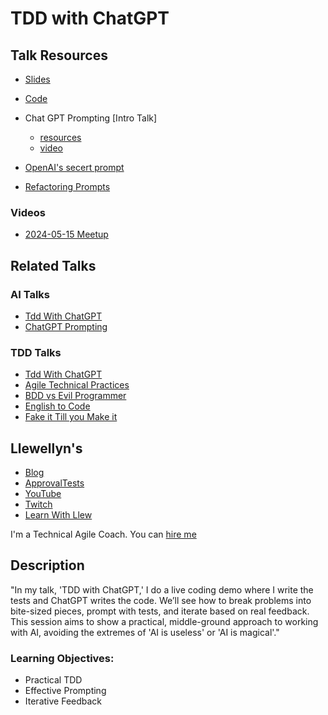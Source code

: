 # TDD with ChatGPT 
## Talk Resources

* [Slides](https://github.com/LearnWithLlew/TddWithChatGPT/blob/main/slides/TDD_with_ChatGPT.pptx)
* [Code](https://github.com/LearnWithLlew/TddWithChatGPT/)

* Chat GPT Prompting [Intro Talk]
    * [resources](https://github.com/isidore/Talks/blob/master/ChatGPTPrompting.md)
    * [video](https://www.youtube.com/live/O18bqBlD1Rw?si=0t_uGtfDdckZIiKE&t=925)
 * [OpenAI's secert prompt](https://www.youtube.com/watch?v=iSksfyMCtUA)
 * [Refactoring Prompts](https://github.com/isidore/Refactoring.ChatGPT.Prompts)


### Videos
* [2024-05-15 Meetup](https://www.youtube.com/watch?v=exD6CGWn-FQ)

## Related Talks
### AI Talks<!-- include: ai.md -->
* [Tdd With ChatGPT](TddWithChatGpt.md)
* [ChatGPT Prompting](ChatGPTPrompting.md)<!-- endInclude -->
### TDD Talks<!-- include: tdd.md -->
* [Tdd With ChatGPT](TddWithChatGpt.md)
* [Agile Technical Practices](AgileTechnicalPractices.md)
* [BDD vs Evil Programmer](BDDvsEvilProgrammer.md)
* [English to Code](EnglishToCode.md)
* [Fake it Till you Make it](FakeItTillYouMakeIt.md)<!-- endInclude -->

## Llewellyn's<!-- include: llewellyn.md -->

* [Blog](https://llewellynfalco.blogspot.com/)
* [ApprovalTests](https://github.com/approvals/)
* [YouTube](https://www.youtube.com/user/isidoreus/videos)
* [Twitch](https://www.twitch.tv/llewellynfalco)
* [Learn With Llew](https://github.com/LearnWithLlew)

I'm a Technical Agile Coach. You can [hire me](http://llewellynfalco.blogspot.com/p/hire-me.html)
<!-- endInclude -->


## Description
"In my talk, 'TDD with ChatGPT,' I do a live coding demo where I write the tests and ChatGPT writes the code. We’ll see how to break problems into bite-sized pieces, prompt with tests, and iterate based on real feedback. This session aims to show a practical, middle-ground approach to working with AI, avoiding the extremes of 'AI is useless' or 'AI is magical'."

### Learning Objectives:
* Practical TDD
* Effective Prompting
* Iterative Feedback
